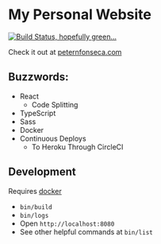 # My Personal Website

[![Build Status, hopefully green...](https://circleci.com/gh/fonsecapeter/personal_website.svg?style=svg)](https://app.circleci.com/pipelines/github/fonsecapeter/personal_website)


Check it out at [peternfonseca.com](http://www.peternfonseca.com)

## Buzzwords:

- React
  - Code Splitting
- TypeScript
- Sass
- Docker
- Continuous Deploys
  - To Heroku Through CircleCI

## Development

Requires [docker](https://www.docker.com/community-edition)

- `bin/build`
- `bin/logs`
- Open `http://localhost:8080`
- See other helpful commands at `bin/list`
